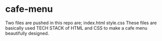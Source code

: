 # cafe-menu
Two files are pushed in this repo are;
index.html
style.css
These files are basically used TECH STACK of HTML and CSS to make a cafe menu beautifully designed. 
